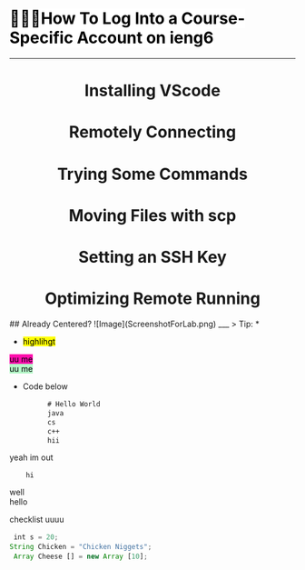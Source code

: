 # <mark style="background-color: white"> 👩🏾‍💻How To Log Into a Course-Specific Account on ieng6 </mark>
****

<h1 align="center"> Installing VScode </h1>
 <h1 align="center"> Remotely Connecting</h1>
 <h1 align="center">Trying Some Commands</h1>
 <h1 align="center">Moving Files with scp</h1>
<h1 align="center">Setting an SSH Key</h1>
<h1 align="center"> Optimizing Remote Running</h1>
## Already Centered?
![Image](ScreenshotForLab.png)
___
> Tip: 
* 

* <mark>    highlihgt    </mark>

<mark style="background-color: #FF0BAC ">uu me</mark>  
<mark style="background-color: #B4F8C8 ">uu me</mark>

* Code below

           
            # Hello World
            java
            cs
            c++
            hii
yeah im out 
        
        hi

well  
hello




checklist uuuu  



``` javascript
 int s = 20;
String Chicken = "Chicken Niggets";
 Array Cheese [] = new Array [10];

```


